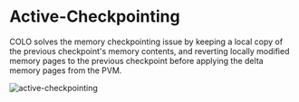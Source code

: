 # Active-Checkpointing
COLO solves the memory checkpointing issue by keeping a local copy of the previous checkpoint's memory contents, and reverting locally modified memory pages to the previous checkpoint before applying the delta memory pages from the PVM.

![active-checkpointing](https://github.com/wangchenghku/COLO/blob/master/.resources/active-checkpointing.png)